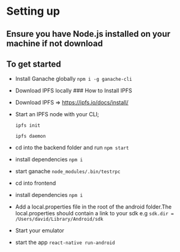 # Setting up 

## Ensure you have Node.js installed on your machine if not download

## To get started
* Install  Ganache globally
        ```npm i -g ganache-cli```

* Download IPFS locally 
        ### How to Install IPFS
        
* Download IPFS => https://ipfs.io/docs/install/

* Start an IPFS node with your CLI;

    ```
    ipfs init 
    ```

    ```
    ipfs daemon 
    ```
* cd into the backend folder and run
    ```npm start ```

* install dependencies
    ``` npm i ```
    
* start ganache 
    ```node_modules/.bin/testrpc```

* cd into frontend

* install dependencies
    ``` npm i ```
    
* Add  a local.properties file in the root of the android folder.The local.properties should contain  a link to your sdk e.g
    ```sdk.dir = /Users/david/Library/Android/sdk```
    
* Start your emulator

* start the app
    ```react-native run-android```

